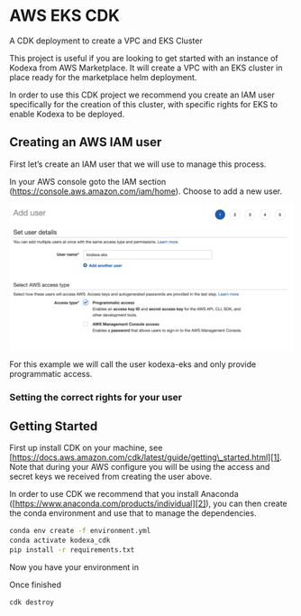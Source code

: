 # AWS EKS CDK

A CDK deployment to create a VPC and EKS Cluster

This project is useful if you are looking to get started with an instance of Kodexa from AWS Marketplace. It will create
a VPC with an EKS cluster in place ready for the marketplace helm deployment.

In order to use this CDK project we recommend you create an IAM user specifically for the creation of this cluster, with specific
rights for EKS to enable Kodexa to be deployed.

## Creating an AWS IAM user

First let’s create an IAM user that we will use to manage this process.

In your AWS console goto the IAM section (https://console.aws.amazon.com/iam/home). Choose to add a new user.

![Creating User][image-1]

For this example we will call the user kodexa-eks and only provide programmatic access. 

### Setting the correct rights for your user

## Getting Started

First up install CDK on your machine, see [https://docs.aws.amazon.com/cdk/latest/guide/getting\_started.html][1]. Note that during your AWS configure you will be using the access and secret keys we received from creating the user above.

In order to use CDK we recommend that you install Anaconda ([https://www.anaconda.com/products/individual][2]), you can then create the conda environment and use that to manage the dependencies.

```bash
conda env create -f environment.yml
conda activate kodexa_cdk
pip install -r requirements.txt

```

Now you have your environment in 

Once finished

```bash
cdk destroy
```

[1]:	https://docs.aws.amazon.com/cdk/latest/guide/getting_started.html
[2]:	https://www.anaconda.com/products/individual

[image-1]:	./images/iam1.png